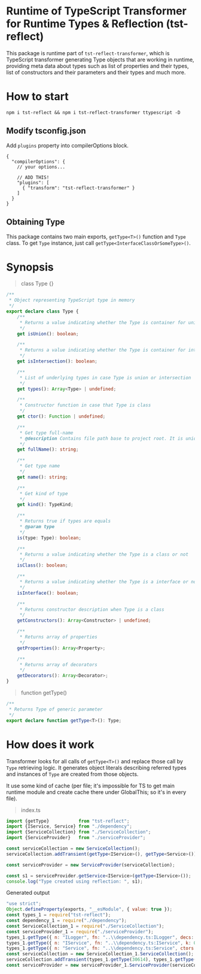 # Runtime of TypeScript Transformer for Runtime Types & Reflection (tst-reflect)
This package is runtime part of `tst-reflect-transformer`, which is TypeScript transformer generating Type objects that are working in runtime, providing meta data about types such as list of properties and their types, list of constructors and their parameters and their types and much more.

# How to start
`npm i tst-reflect && npm i tst-reflect-transformer ttypescript -D`

## Modify tsconfig.json
Add `plugins` property into compilerOptions block.
```json5
{
  "compilerOptions": {
    // your options...

    // ADD THIS!
    "plugins": [
      { "transform": "tst-reflect-transformer" }
    ]
  }
}
```

## Obtaining Type
This package contains two main exports, `getType<T>()` function and `Type` class.
To get `Type` instance, just call `getType<InterfaceClassOrSomeType>()`.

# Synopsis
> class Type {}
```typescript
/**
 * Object representing TypeScript type in memory
 */
export declare class Type {
    /**
     * Returns a value indicating whether the Type is container for unified Types or not
     */
    get isUnion(): boolean;

    /**
     * Returns a value indicating whether the Type is container for intersecting Types or not
     */
    get isIntersection(): boolean;

    /**
     * List of underlying types in case Type is union or intersection
     */
    get types(): Array<Type> | undefined;

    /**
     * Constructor function in case that Type is class
     */
    get ctor(): Function | undefined;

    /**
     * Get type full-name
     * @description Contains file path base to project root. It is unique identifier.
     */
    get fullName(): string;

    /**
     * Get type name
     */
    get name(): string;

    /**
     * Get kind of type
     */
    get kind(): TypeKind;

    /**
     * Returns true if types are equals
     * @param type
     */
    is(type: Type): boolean;

    /**
     * Returns a value indicating whether the Type is a class or not
     */
    isClass(): boolean;

    /**
     * Returns a value indicating whether the Type is a interface or not
     */
    isInterface(): boolean;

    /**
     * Returns constructor description when Type is a class
     */
    getConstructors(): Array<Constructor> | undefined;

    /**
     * Returns array of properties
     */
    getProperties(): Array<Property>;

    /**
     * Returns array of decorators
     */
    getDecorators(): Array<Decorator>;
}
```

> function getType<T>()
```typescript
/**
 * Returns Type of generic parameter
 */
export declare function getType<T>(): Type;
```

# How does it work
Transformer looks for all calls of `getType<T>()` and replace those call by `Type` retrieving logic.
It generates object literals describing referred types and instances of `Type` are created from those objects.

It use some kind of cache (per file; it's impossible for TS to get main runtime module and create cache there under GlobalThis; so it's in every file).

> index.ts
```typescript
import {getType}           from "tst-reflect";
import {IService, Service} from "./dependency";
import {ServiceCollection} from "./ServiceCollection";
import {ServiceProvider}   from "./serviceProvider";

const serviceCollection = new ServiceCollection();
serviceCollection.addTransient(getType<IService>(), getType<Service>());

const serviceProvider = new ServiceProvider(serviceCollection);

const s1 = serviceProvider.getService<IService>(getType<IService>());
console.log("Type created using reflection: ", s1);
```

Generated output
```javascript
"use strict";
Object.defineProperty(exports, "__esModule", { value: true });
const types_1 = require("tst-reflect");
const dependency_1 = require("./dependency");
const ServiceCollection_1 = require("./ServiceCollection");
const serviceProvider_1 = require("./serviceProvider");
types_1.getType({ n: "ILogger", fn: "..\\dependency.ts:ILogger", decs: [], k: 0 }, 30613);
types_1.getType({ n: "IService", fn: "..\\dependency.ts:IService", k: 0}, 30614);
types_1.getType({ n: "Service", fn: "..\\dependency.ts:Service", ctors: [{ params: [{ n: "logger", t: types_1.getType(30613) }] }], decs: [{ n: "injectable" }], k: 1, ctor: () => dependency_1.Service }, 30617);
const serviceCollection = new ServiceCollection_1.ServiceCollection();
serviceCollection.addTransient(types_1.getType(30614), types_1.getType(30617));
const serviceProvider = new serviceProvider_1.ServiceProvider(serviceCollection);
```